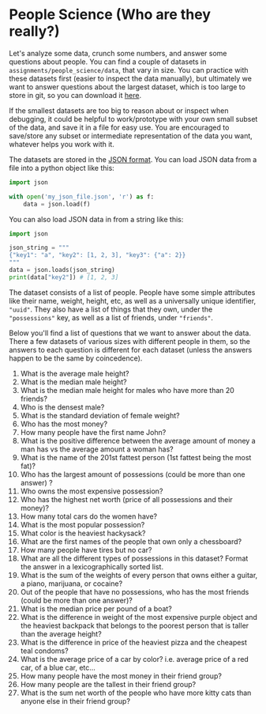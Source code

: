 # People Science (Who are they really?)

Let's analyze some data, crunch some numbers, and answer some questions about people. You can find a couple of datasets in `assignments/people_science/data`, that vary in size. You can practice with these datasets first (easier to inspect the data manually), but ultimately we want to answer questions about the largest dataset, which is too large to store in git, so you can download it [here](http://vas.nyc/large_data.json).

If the smallest datasets are too big to reason about or inspect when debugging, it could be helpful to work/prototype with your own small subset of the data, and save it in a file for easy use. You are encouraged to save/store any subset or intermediate representation of the data you want, whatever helps you work with it.

The datasets are stored in the [JSON format](https://www.json.org/json-en.html). You can load JSON data from a file into a python object like this:

```python
import json

with open('my_json_file.json', 'r') as f:
    data = json.load(f)
```

You can also load JSON data in from a string like this:
```python
import json

json_string = """
{"key1": "a", "key2": [1, 2, 3], "key3": {"a": 2}}
"""
data = json.loads(json_string)
print(data["key2"]) # [1, 2, 3]
```

The dataset consists of a list of people. People have some simple attributes like their name, weight, height, etc, as well as a universally unique identifier, `"uuid"`. They also have a list of things that they own, under the `"possessions"` key, as well as a list of friends, under `"friends"`.

Below you'll find a list of questions that we want to answer about the data. There a few datasets of various sizes with different people in them, so the answers to each question is different for each dataset (unless the answers happen to be the same by coincedence).

1. What is the average male height?
1. What is the median male height?
1. What is the median male height for males who have more than 20 friends?
1. Who is the densest male?
1. What is the standard deviation of female weight?
1. Who has the most money?
1. How many people have the first name John?
1. What is the positive difference between the average amount of money a man has vs the average amount a woman has? 
1. What is the name of the 201st fattest person (1st fattest being the most fat)?
1. Who has the largest amount of possessions (could be more than one answer) ?
6. Who owns the most expensive possession?
7. Who has the highest net worth (price of all possessions and their money)?
9. How many total cars do the women have?
15. What is the most popular possession?
16. What color is the heaviest hackysack?
17. What are the first names of the people that own only a chessboard?
18. How many people have tires but no car?
19. What are all the different types of possessions in this dataset? Format the answer in a lexicographically sorted list.
20. What is the sum of the weights of every person that owns either a guitar, a piano, marijuana, or cocaine?
21. Out of the people that have no possessions, who has the most friends (could be more than one answer)? 
22. What is the median price per pound of a boat?
23. What is the difference in weight of the most expensive purple object and the heaviest backpack that belongs to the poorest person that is taller than the average height?
25. What is the difference in price of the heaviest pizza and the cheapest teal condoms?
26. What is the average price of a car by color? i.e. average price of a red car, of a blue car, etc...
12. How many people have the most money in their friend group?
13. How many people are the tallest in their friend group?
14. What is the sum net worth of the people who have more kitty cats than anyone else in their friend group?













